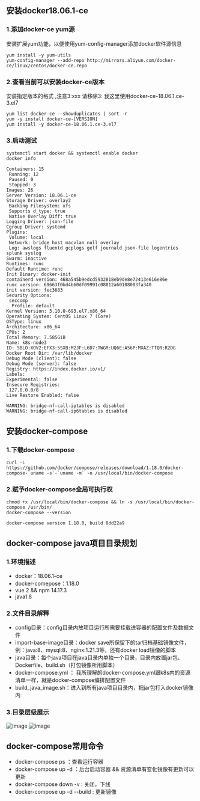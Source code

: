 ## 安装docker18.06.1-ce
### 1.添加docker-ce yum源
安装扩展yum功能，以便使用yum-config-manager添加docker软件源信息
```
yum install -y yum-utils
yum-config-manager --add-repo http://mirrors.aliyun.com/docker-ce/linux/centos/docker-ce.repo
```
### 2.查看当前可以安装docker-ce版本
安装指定版本的格式 ,注意3:xxx 请移除3:    我这里使用docker-ce-18.06.1.ce-3.el7
```
yum list docker-ce --showduplicates | sort -r
yum -y install docker-ce-[VERSION]   
yum install -y docker-ce-18.06.1.ce-3.el7 
```
### 3.启动测试
```
systemctl start docker && systemctl enable docker
docker info

Containers: 15
 Running: 12
 Paused: 0
 Stopped: 3
Images: 26
Server Version: 18.06.1-ce
Storage Driver: overlay2
 Backing Filesystem: xfs
 Supports d_type: true
 Native Overlay Diff: true
Logging Driver: json-file
Cgroup Driver: systemd
Plugins:
 Volume: local
 Network: bridge host macvlan null overlay
 Log: awslogs fluentd gcplogs gelf journald json-file logentries splunk syslog
Swarm: inactive
Runtimes: runc
Default Runtime: runc
Init Binary: docker-init
containerd version: 468a545b9edcd5932818eb9de8e72413e616e86e
runc version: 69663f0bd4b60df09991c08812a60108003fa340
init version: fec3683
Security Options:
 seccomp
  Profile: default
Kernel Version: 3.10.0-693.el7.x86_64
Operating System: CentOS Linux 7 (Core)
OSType: linux
Architecture: x86_64
CPUs: 2
Total Memory: 7.585GiB
Name: k8s-node3
ID: 5BLO:XOV2:EFX3:5SXB:M2JF:L6D7:TWGR:UQ6E:A56P:MXAZ:TTQR:R2DG
Docker Root Dir: /var/lib/docker
Debug Mode (client): false
Debug Mode (server): false
Registry: https://index.docker.io/v1/
Labels:
Experimental: false
Insecure Registries:
 127.0.0.0/8
Live Restore Enabled: false

WARNING: bridge-nf-call-iptables is disabled
WARNING: bridge-nf-call-ip6tables is disabled
```
## 安装docker-compose
### 1.下载docker-compose
```
curl -L https://github.com/docker/compose/releases/download/1.18.0/docker-compose-`uname -s`-`uname -m` -o /usr/local/bin/docker-compose
```
### 2.赋予docker-compose全局可执行权
```
chmod +x /usr/local/bin/docker-compose && ln -s /usr/local/bin/docker-compose /usr/bin/
docker-compose --version

docker-compose version 1.18.0, build 8dd22a9
```
## docker-compose java项目目录规划
### 1.环境描述
* docker：18.06.1-ce
* docker-comepose：1.18.0
* vue 2 && npm 14.17.3
* java1.8
### 2.文件目录解释
* config目录：config目录内放项目运行所需要挂载进容器的配置文件及数据文件
* import-base-image目录：docker save所保留下的tar归档基础镜像文件，例：java:8、mysql:8、nginx:1.21.3等，还有docker load镜像的脚本
* java目录：每个java项目在java目录内单独一个目录，目录内放置jar包、Dockerfile、build.sh（打包镜像所用脚本）
* docker-compose.yml ： 我所理解的docker-compose.yml跟k8s内的资源清单一样，就是docker-compose编排配置文件
* build_java_image.sh：进入到所有java项目目录内，把jar包打入docker镜像内
### 3.目录层级展示
![image](https://user-images.githubusercontent.com/63449830/149712209-71e562da-2aba-465a-836b-e6910d7d8030.png)
![image](https://user-images.githubusercontent.com/63449830/149712340-11cb5f19-0f67-46f5-b0b2-45ff1bb0745c.png)

## docker-compose常用命令
* docker-compose ps ：查看运行容器
* docker-compose up -d ：后台启动容器 && 资源清单有变化镜像有更新可以更新
* docker-compose down -v : 关闭，下线
* docker-compose up -d --build : 更新镜像



